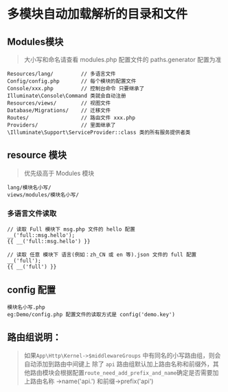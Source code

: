 # 多模块自动加载解析的目录和文件

## Modules模块
> 大小写和命名请查看 modules.php 配置文件的 paths.generator 配置为准

```
Resources/lang/         // 多语言文件
Config/config.php       // 每个模块的配置文件
Console/xxx.php         // 控制台命令 只要继承了 Illuminate\Console\Command 类就会自动注册
Resources/views/        // 视图文件
Database/Migrations/    // 迁移文件
Routes/                 // 路由文件 xxx.php
Providers/              // 里面继承了 \Illuminate\Support\ServiceProvider::class 类的所有服务提供者类
```

## resource 模块

> 优先级高于 Modules 模块

```
lang/模块名小写/
views/modules/模块名小写/
```

### 多语言文件读取
```
// 读取 Full 模块下 msg.php 文件的 hello 配置
__('full::msg.hello');
{{ __('full::msg.hello') }}

// 读取 任意 模块下 语言(例如：zh_CN 或 en 等).json 文件的 full 配置
__('full');
{{ __('full') }}
```

## config 配置

```
模块名小写.php
eg:Demo/config.php 配置文件的读取方式是 config('demo.key')
```

## 路由组说明：

> 如果`App\Http\Kernel->$middlewareGroups` 中有同名的小写路由组，则会自动添加到路由中间键上
> 除了 `api` 路由组默认加上路由名称和前缀外，其他路由模块会根据配置`route_need_add_prefix_and_name`确定是否需要加上路由名称
> ->name('api.') 和前缀->prefix('api')
